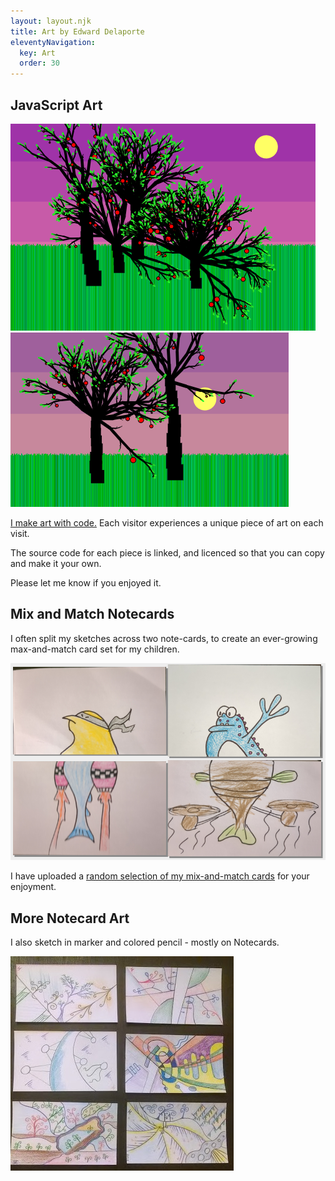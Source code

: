 ```yaml
---
layout: layout.njk
title: Art by Edward Delaporte
eleventyNavigation:
  key: Art
  order: 30
---
```


## JavaScript Art

<a href="/art/live">

![Live Art Preview](/img/art/latest.PNG)
![Live Art Preivew 2](/img/art/latest2.PNG)

</a>

[I make art with code.](/art/live) Each visitor experiences a unique piece of art on each visit. 

The source code for each piece is linked, and licenced so that you can copy and make it your own. 

Please let me know if you enjoyed it.


## Mix and Match Notecards

I often split my sketches across two note-cards, to create an ever-growing max-and-match card set for my children.

<a href="/art/mix">

![Mix and Match Card Art](/img/art/mix_latest.PNG "Mix and Match Card Art")

</a>

I have uploaded a [random selection of my mix-and-match cards](/art/mix) for your enjoyment.

## More Notecard Art

I also sketch in marker and colored pencil - mostly on Notecards.

<a href="/art/sketches">

![Notecard Art](/img/art/notecard_gallery.jpg "Notecard Art")

</a>